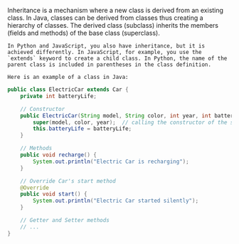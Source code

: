 Inheritance is a mechanism where a new class is derived from an existing class. In Java, classes can be derived from classes thus creating a hierarchy of classes. The derived class (subclass) inherits the members (fields and methods) of the base class (superclass).
    
    In Python and JavaScript, you also have inheritance, but it is achieved differently. In JavaScript, for example, you use the `extends` keyword to create a child class. In Python, the name of the parent class is included in parentheses in the class definition.
    
    Here is an example of a class in Java:
    
```java
public class ElectricCar extends Car {
    private int batteryLife;

    // Constructor
    public ElectricCar(String model, String color, int year, int batteryLife) {
        super(model, color, year);  // calling the constructor of the superclass (Car)
        this.batteryLife = batteryLife;
    }

    // Methods
    public void recharge() {
        System.out.println("Electric Car is recharging");
    }

    // Override Car's start method
    @Override
    public void start() {
        System.out.println("Electric Car started silently");
    }

    // Getter and Setter methods
    // ...
}

```